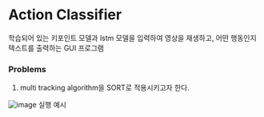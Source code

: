# Action Classifier
학습되어 있는 키포인트 모델과 lstm 모델을 입력하여 영상을 재생하고, 어떤 행동인지 텍스트를 출력하는 GUI 프로그램

### Problems
1. multi tracking algorithm을 SORT로 적용시키고자 한다.

![image](https://user-images.githubusercontent.com/109254266/183565526-5701e525-7a19-44e0-96a5-5a40ead32281.png)
실행 예시
